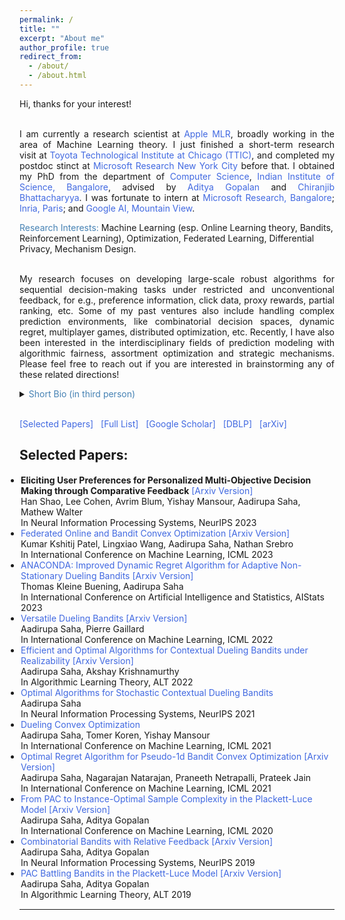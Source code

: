 ```yaml
---
permalink: /
title: ""
excerpt: "About me"
author_profile: true
redirect_from: 
  - /about/
  - /about.html
---
```


<html>
<head>
<style>
a:link {
  color: RoyalBlue;
  background-color: transparent;
  text-decoration: none;
}

a:visited {
  color: Purple;
  background-color: transparent;
  text-decoration: none;
}

a:hover {
  color: RoyalBlue;
  background-color: transparent;
  text-decoration: underline;
}

a:active {
  color: DarkRed;
  background-color: transparent;
  text-decoration: underline;
}
</style>  
</head>  
  
<body>

<!--<p>..</p> -->
Hi, thanks for your interest!
<br><br>

<!--<p> First and foremost, I am my <a href="https://www.youtube.com/@KASHINATHSAHA">dad</a>'s daughter, He is with me always.</p> --> 
  
<p align="justify" vspace = "-0px" width="200px">I am currently a research scientist at <a href="https://machinelearning.apple.com/">Apple MLR</a>, broadly working in the area of Machine Learning theory. I just finished a short-term research visit at <a href="https://www.ttic.edu/">Toyota Technological Institute at Chicago (TTIC)</a>, and completed my postdoc stinct at <a href="https://www.microsoft.com/en-us/research/lab/microsoft-research-new-york/">Microsoft Research New York City</a> before that. I obtained my PhD from the department of <a href="https://www.csa.iisc.ac.in">Computer Science</a>, <a href="https://iisc.ac.in/">Indian Institute of Science, Bangalore</a>, advised by <a href="https://ece.iisc.ac.in/~aditya/">Aditya Gopalan</a> and <a href="https://eecs.iisc.ac.in/people/chiranjib-bhattacharyya/">Chiranjib Bhattacharyya</a>. I was fortunate to intern at <a href="https://www.microsoft.com/en-us/research/lab/microsoft-research-india/">Microsoft Research, Bangalore</a>; <a href="https://www.inria.fr/en/centre-inria-de-paris">Inria, Paris</a>; and <a href="https://ai.google/">Google AI, Mountain View</a>.</p>  
 

<!-- 
<p align="justify" vspace = "-0px" width="200px"> I am a visiting faculty at <a href="https://www.ttic.edu/">Toyota Technological Institute at Chicago (TTIC)</a>, broadly working in the area of Machine Learning theory, and completed my postdoc stinct at <a href="https://www.microsoft.com/en-us/research/lab/microsoft-research-new-york/">Microsoft Research New York City</a> before that. I obtained my P.h.D from the department of <a href="https://www.csa.iisc.ac.in">Computer Science</a>, <a href="https://iisc.ac.in/">Indian Institute of Science, Bangalore</a>, advised by <a href="https://ece.iisc.ac.in/~aditya/">Aditya Gopalan</a> and <a href="https://eecs.iisc.ac.in/people/chiranjib-bhattacharyya/">Chiranjib Bhattacharyya</a>. I was fortunate to intern at <a href="https://www.microsoft.com/en-us/research/lab/microsoft-research-india/">Microsoft Research, Bangalore</a>, <a href="https://www.inria.fr/en/centre-inria-de-paris">Inria, Paris</a>, and <a href="https://ai.google/">Google AI, Mountain View</a>.</p> 

Before that, I was a CS undergrad at [IIEST, Shibpur](https://www.iiests.ac.in/). 
-->

<font color="SteelBlue">Research Interests:</font> Machine Learning (esp. Online Learning theory, Bandits, Reinforcement Learning), Optimization, Federated Learning, Differential Privacy, Mechanism Design.
<br>
 
<p align="justify"> My research focuses on developing large-scale robust algorithms for sequential decision-making tasks under restricted and unconventional feedback, for e.g., preference information, click data, proxy rewards, partial ranking, etc. Some of my past ventures also include handling complex prediction environments, like combinatorial decision spaces, dynamic regret, multiplayer games, distributed optimization, etc. Recently, I have also been interested in the interdisciplinary fields of prediction modeling with algorithmic fairness, assortment optimization and strategic mechanisms. Please feel free to reach out if you are interested in brainstorming any of these related directions!</p>

<details>
  <summary><span style="color:SteelBlue;" align="justify"> Short Bio (in third person)</span></summary>
  <span class="abstract-text" style="font-size:1em; color:Black; text-align: justify">
    Aadirupa is currently a research scientist at Apple ML research, broadly working in the area of Machine Learning theory. She did a short-term research visit at Toyota Technological Institute, Chicago (TTIC), after finishing her postdoc at Microsoft Research New York City. Aadirupa obtained her Ph.D. from IISc Bangalore under Aditya Gopalan and Chiranjib Bhattacharyya. 
    <br>
   Her research primarily focuses on designing Efficient Human Aligned Prediction Models: Few specific research areas include Online learning theory, Bandits & RL, Federated Optimization, and Differential Privacy. Of late, she has also been working on some problems at the intersection of Mechanism Design, Game Theory and Algorithmic Fairness. Aadirupa has organized several workshops and tutorials in recent years, including a <a href="https://sites.google.com/view/pref-learning-tutorial-neurips/home">NeurIPS tutorial</a> on Preference Learning, a  <a href="https://www.youtube.com/watch?v=i3X0Bbep86o" LINK="red">[UAI-23 tutorial]</a> on Federated Optimization, two tutorials at ACML21, ECML22, two ICML workshops <a href="https://sites.google.com/view/mfpl-icml-2023" target="_blank" LINK="red"> [2023] </a>, <a href="https://cfol-workshop.github.io/" target="_blank" LINK="red"> [Workshop Homepage] </a> <a href="https://icml.cc/Conferences/2022/Schedule?showEvent=13466" target="_blank" LINK="red"> [2022]</a> and two TTIC workshops  <a href="https://sites.google.com/view/tticfl-summerworkshop2023/home?authuser=0" LINK="red">[2023]</a>, <a href="https://sites.google.com/view/new-ml-model/home" target="_blank" LINK="red">[2022]</a>, and also served for different panel discussions. 
    <!--<a href="https://www.dropbox.com/scl/fi/mk97cug7omc6icdfz3htx/aadirupa-cv-web.pdf?rlkey=w7un7napmd6eoh25yc61ghn19&dl=0" target="_blank">[Brief Resume]</a> (Last updated: Oct 15, 2023)-->
  </span>
  </details>
<br>
<!--<p align="justify">... and I love my <a href="https://www.youtube.com/@KASHINATHSAHA">father</a>, He is with me always.</p>-->
  
<a href="https://aadirupa.github.io#selected_publications">[Selected Papers]</a> &nbsp;
<a href="https://aadirupa.github.io/publications#full_publications" target="_blank">[Full List]</a> &nbsp;
<a href="https://scholar.google.co.in/citations?user=7a49tQYAAAAJ&hl=en" target="_blank">[Google Scholar]</a> &nbsp;
<a href="https://dblp.org/pid/14/10003.html" target="_blank">[DBLP]</a> &nbsp;
<a href="https://arxiv.org/find/all/1/au:+saha_aadirupa/0/1/0/all/0/1" target="_blank">[arXiv]</a>  


<!-- COMMENT STARTS

  <hr style="color:black;"> 
 <p align="justify" vspace = "0px" width="160px"><font color="SteelBlue">Collaborators.</font> Throughout my journey, I have been extremely fortunate to be able to work with some of the amazing research minds: 
   <a href="https://www.hni.uni-paderborn.de/en/ism/staff/?mitarbeiter=155385509103009" target="_blank">Viktor Bengs</a>,
   <a href="https://www.csa.iisc.ac.in/~chiru/" target="_blank">Chiranjib Bhattacharyya</a>,
   <a href="https://home.ttic.edu/~avrim/" target="_blank">Avrim Blum</a>, 
   <a href="https://www.ttic.edu/faculty/cohen/" target="_blank">Lee Cohen</a>, 
   <a href="https://www.microsoft.com/en-us/research/people/sadevlin/" target="_blank">Sam Devlin</a>, 
   <a href="https://sites.google.com/view/yonathan-efroni/home" target="_blank">Yonathan Efroni</a>,
   <a href="http://pierre.gaillard.me/" target="_blank">Pierre Gaillard</a>,
   <a href="https://sites.google.com/view/suprovat/home" target="_blank">Suprovat Ghoshal</a>,
   <a href="https://ece.iisc.ac.in/~aditya/" target="_blank">Aditya Gopalan</a>,
   <a href="https://www.microsoft.com/en-us/research/people/kahofman/" target="_blank">Katja Hofmann</a>,
   <a href="https://www.kiml.ifi.lmu.de/team/huellermeier/" target="_blank">Eyke Hüllermeier</a>,
   <a href="https://www.prateekjain.org/" target="_blank">Prateek Jain</a>,
   <a href="https://sumeetsk.github.io/" target="_blank">Sumeet Katariya</a>,
   <a href="https://sites.google.com/view/thomaskb" target="_blank">Thomas Kleine Buening</a>, 
   <a href="https://tomerkoren.github.io/" target="_blank">Tomer Koren</a>,
   <a href="https://bkveton.com/" target="_blank">Branislav Kveton</a>, 
   <a href="https://people.cs.umass.edu/~akshay/" target="_blank">Akshay Krishnamurthy</a>,
   <a href="https://webee.technion.ac.il/Sites/People/shie/" target="_blank">Shie Mannor</a>,
   <a href="https://www.tau.ac.il/~mansour/" target="_blank">Yishay Mansour</a>,
   <a href="https://sites.google.com/view/nadav-merlis/" target="_blank">Nadav Merlis</a>,
   <a href="https://www.microsoft.com/en-us/research/people/nagarajn/" target="_blank">Nagarajan Natarajan</a>,
   <a href="https://praneethnetrapalli.org/" target="_blank">Praneeth Netrapalli</a>,
   <a href="https://www.aldopacchiano.ai/" target="_blank">Aldo Pacchiano</a>,
   <a href="https://kishinmh.github.io/" target ="_blank">Kshitij Patel</a>, 
   <a href="https://sites.google.com/view/hanshao" target="_blank">Han Shao</a>, 
   <a href="https://nati.ttic.edu/" target="_blank">Nati Srebro</a>, 
   <a href="https://misovalko.github.io/" target="_blank">Michal Valko</a>,
   <a href="https://home.ttic.edu/~mwalter/" target="_blank">Matthew Walter</a>,
   <a href="https://ttic.edu/faculty/wang/" target="_blank">Lingxiao Wang</a>, 
   <a href="https://www.haifeng-xu.com/" target="_blank">Haifeng Xu</a>
  (in alphabetical order).</p> 
 [Nadav Merlis]()
  COMMENT ENDS -->
 
<h2 style="color:SteelBlue;"><a id="selected_publications">Selected Papers:</a></h2>

<ul style="margin:1;padding:1" vspace = "-0px">
  <li>  <b>Eliciting User Preferences for Personalized Multi-Objective Decision Making through Comparative Feedback</b>  <a href="https://arxiv.org/abs/2302.03805" target="_blank" LINK="red"> [Arxiv Version]</a>
  <br>  Han Shao, Lee Cohen, Avrim Blum, Yishay Mansour, Aadirupa Saha, Mathew Walter
  <br>  In Neural Information Processing Systems, NeurIPS 2023</li> 
  
  <li>  <a href="https://proceedings.mlr.press/v202/patel23a.html" target="_blank"> Federated Online and Bandit Convex Optimization</a> <a href="https://arxiv.org/pdf/2210.14322.pdf" target="_blank" LINK="red"> [Arxiv Version]</a>
  <br> Kumar Kshitij Patel, Lingxiao Wang, Aadirupa Saha, Nathan Srebro
  <br>  In International Conference on Machine Learning, ICML 2023</li> 
  
  <li>  <a href="https://proceedings.mlr.press/v206/kleine-buening23a.html" target="_blank"> ANACONDA: Improved Dynamic Regret Algorithm for Adaptive Non-Stationary Dueling Bandits</a> <a href="https://arxiv.org/pdf/2210.14322.pdf" target="_blank" LINK="red"> [Arxiv Version]</a>
  <br>  Thomas Kleine Buening, Aadirupa Saha
  <br>  In International Conference on Artificial Intelligence and Statistics, AIStats 2023</li>                                            
                                              
  <li>  <a href="https://proceedings.mlr.press/v162/saha22a.html" target="_blank"> Versatile Dueling Bandits</a> <a href="https://arxiv.org/pdf/2202.06694.pdf" target="_blank" LINK="red"> [Arxiv Version]</a>
  <br>  Aadirupa Saha, Pierre Gaillard
  <br>  In International Conference on Machine Learning, ICML 2022</li>

  <li>  <a href="https://proceedings.mlr.press/v167/saha22a.html" target="_blank"> Efficient and Optimal Algorithms for Contextual Dueling Bandits under Realizability</a> <a href="https://arxiv.org/abs/2111.12306" target="_blank" LINK="red"> [Arxiv Version]</a>
  <br>  Aadirupa Saha, Akshay Krishnamurthy
  <br>  In Algorithmic Learning Theory, ALT 2022</li>

  <li>  <a href="https://proceedings.neurips.cc/paper/2021/hash/fc3cf452d3da8402bebb765225ce8c0e-Abstract.html" target="_blank">Optimal Algorithms for Stochastic Contextual Dueling Bandits</a> 
  <br>  Aadirupa Saha
  <br>  In Neural Information Processing Systems, NeurIPS 2021</li>
  
  <li>  <a href="http://proceedings.mlr.press/v139/saha21b.html" target="_blank">Dueling Convex Optimization</a>
  <br>  Aadirupa Saha, Tomer Koren, Yishay Mansour
  <br>  In International Conference on Machine Learning, ICML 2021</li>
    
  <li> <a href="http://proceedings.mlr.press/v139/saha21c.html" target="_blank">Optimal Regret Algorithm for Pseudo-1d Bandit Convex Optimization</a> <a href="https://arxiv.org/abs/2102.07387" target="_blank"> [Arxiv Version]</a>
  <br> Aadirupa Saha, Nagarajan Natarajan, Praneeth Netrapalli, Prateek Jain
  <br> In International Conference on Machine Learning, ICML 2021</li>
    
  <li>  <a href="https://proceedings.mlr.press/v119/saha20b.html" target="_blank" LINK="red">From PAC to Instance-Optimal Sample Complexity in the Plackett-Luce Model</a> <a href="https://arxiv.org/abs/1903.00558" target="_blank"> [Arxiv Version]</a>
  <br>  Aadirupa Saha, Aditya Gopalan
  <br>  In International Conference on Machine Learning, ICML 2020</li>
        
  <li>  <a href="http://papers.nips.cc/paper/8384-combinatorial-bandits-with-relative-feedback" target="_blank">Combinatorial Bandits with Relative Feedback</a><a href="https://arxiv.org/abs/1903.00543" target="_blank"> [Arxiv Version]</a>
  <br>  Aadirupa Saha, Aditya Gopalan
  <br>  In Neural Information Processing Systems, NeurIPS 2019</li>
    
  <li>  <a href="http://proceedings.mlr.press/v98/saha19a.html" target="_blank">PAC Battling Bandits in the Plackett-Luce Model</a> <a href="https://arxiv.org/abs/1808.04008" target="_blank"> [Arxiv Version]</a>
  <br>  Aadirupa Saha, Aditya Gopalan
  <br>  In Algorithmic Learning Theory, ALT 2019</li>
</ul>


<hr style="color:black;"> 
 
</body>
</html>

<!--Email: firstname.lastname @ microsoft.com-->

